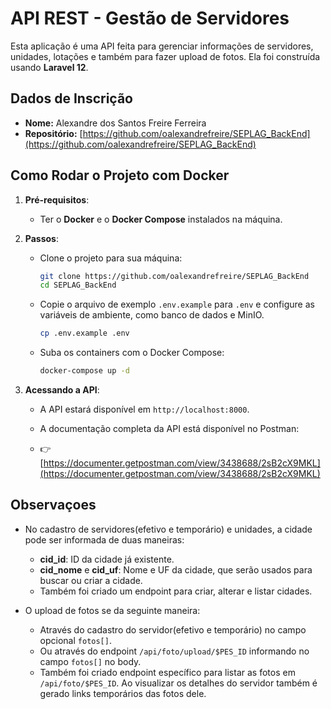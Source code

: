 # API REST - Gestão de Servidores

Esta aplicação é uma API feita para gerenciar informações de servidores, unidades, lotações e também para fazer upload de fotos. Ela foi construída usando **Laravel 12**.

## Dados de Inscrição

- **Nome:** Alexandre dos Santos Freire Ferreira
- **Repositório:** [https://github.com/oalexandrefreire/SEPLAG_BackEnd](https://github.com/oalexandrefreire/SEPLAG_BackEnd)


## Como Rodar o Projeto com Docker

1. **Pré-requisitos**:
    - Ter o **Docker** e o **Docker Compose** instalados na máquina.

2. **Passos**:
    - Clone o projeto para sua máquina:
      ```bash
      git clone https://github.com/oalexandrefreire/SEPLAG_BackEnd
      cd SEPLAG_BackEnd
      ```
    - Copie o arquivo de exemplo `.env.example` para `.env` e configure as variáveis de ambiente, como banco de dados e MinIO.
      ```bash
      cp .env.example .env
      ```
    - Suba os containers com o Docker Compose:
      ```bash
      docker-compose up -d
      ```

3. **Acessando a API**:
    - A API estará disponível em `http://localhost:8000`.
    - A documentação completa da API está disponível no Postman:

    - 👉 [https://documenter.getpostman.com/view/3438688/2sB2cX9MKL](https://documenter.getpostman.com/view/3438688/2sB2cX9MKL)

## Observaçoes
- No cadastro de servidores(efetivo e temporário) e unidades, a cidade pode ser informada de duas maneiras:
  - **cid_id**: ID da cidade já existente.
  - **cid_nome** e **cid_uf**: Nome e UF da cidade, que serão usados para buscar ou criar a cidade.
  - Também foi criado um endpoint para criar, alterar e listar cidades.


- O upload de fotos se da seguinte maneira: 
  - Através do cadastro do servidor(efetivo e temporário) no campo opcional `fotos[]`.
  - Ou através do endpoint `/api/foto/upload/$PES_ID` informando no campo `fotos[]` no body.
  - Também foi criado endpoint específico para listar as fotos em `/api/foto/$PES_ID`. Ao visualizar os detalhes do servidor também é gerado links temporários das fotos dele.


